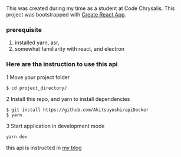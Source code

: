 # 

This was created during my time as a student at Code Chrysalis.
This project was bootstrapped with [Create React App](https://github.com/facebookincubator/create-react-app).



### prerequisite
1. installed yarn, asr, 
2. somewhat familiarity with react, and electron

### Here are tha instruction to use this api

1 Move your project folder

`$ cd project_directory/`

2 Install this repo, and yarn to install dependencies

```
$ git install https://github.com/Akitsuyoshi/apiDocker
$ yarn
```

3 Start application in development mode

`yarn dev`


this api is instructed in [my blog](https://medium.com/p/e63fb2631bfc/edit)